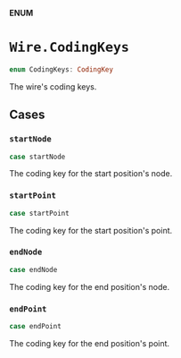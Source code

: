 **ENUM**

# `Wire.CodingKeys`

```swift
enum CodingKeys: CodingKey
```

The wire's coding keys.

## Cases
### `startNode`

```swift
case startNode
```

The coding key for the start position's node.

### `startPoint`

```swift
case startPoint
```

The coding key for the start position's point.

### `endNode`

```swift
case endNode
```

The coding key for the end position's node.

### `endPoint`

```swift
case endPoint
```

The coding key for the end position's point.
